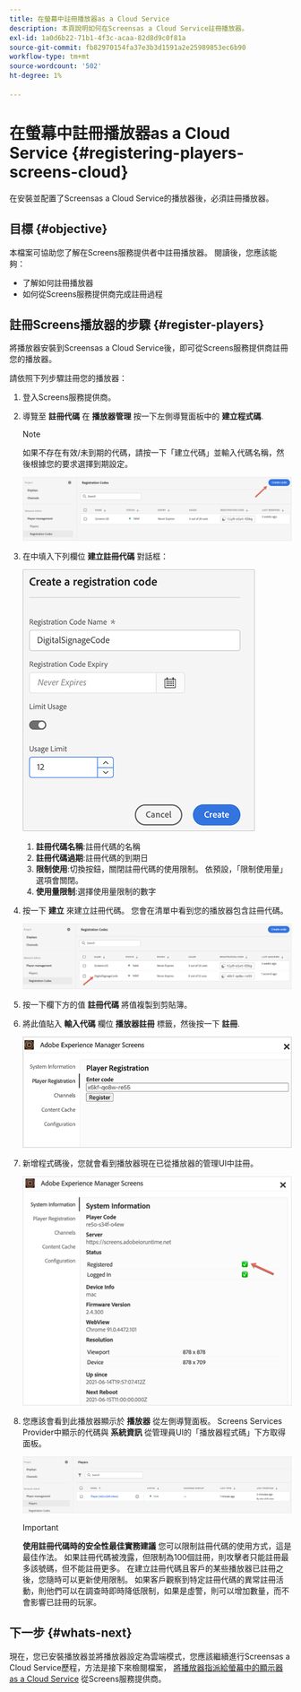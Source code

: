 ```yaml
---
title: 在螢幕中註冊播放器as a Cloud Service
description: 本頁說明如何在Screensas a Cloud Service註冊播放器。
exl-id: 1a0d6b22-71b1-4f3c-acaa-82d8d9c0f81a
source-git-commit: fb82970154fa37e3b3d1591a2e25989853ec6b90
workflow-type: tm+mt
source-wordcount: '502'
ht-degree: 1%

---
```


# 在螢幕中註冊播放器as a Cloud Service {#registering-players-screens-cloud}

在安裝並配置了Screensas a Cloud Service的播放器後，必須註冊播放器。

## 目標 {#objective}

本檔案可協助您了解在Screens服務提供者中註冊播放器。 閱讀後，您應該能夠：

* 了解如何註冊播放器
* 如何從Screens服務提供商完成註冊過程

## 註冊Screens播放器的步驟 {#register-players}

將播放器安裝到Screensas a Cloud Service後，即可從Screens服務提供商註冊您的播放器。

請依照下列步驟註冊您的播放器：

1. 登入Screens服務提供商。

1. 導覽至 **註冊代碼** 在 **播放器管理** 按一下左側導覽面板中的 **建立程式碼**.

   >[!NOTE]
   >如果不存在有效/未到期的代碼，請按一下「建立代碼」並輸入代碼名稱，然後根據您的要求選擇到期設定。

   ![影像](/help/screens-cloud/assets/player/register-player1.png)

1. 在中填入下列欄位 **建立註冊代碼** 對話框：

   ![影像](/help/screens-cloud/assets/player/register-player2.png)

   1. **註冊代碼名稱**:註冊代碼的名稱
   1. **註冊代碼過期**:註冊代碼的到期日
   1. **限制使用**:切換按鈕，關閉註冊代碼的使用限制。 依預設，「限制使用量」選項會關閉。
   1. **使用量限制**:選擇使用量限制的數字

1. 按一下 **建立** 來建立註冊代碼。 您會在清單中看到您的播放器包含註冊代碼。

   ![影像](/help/screens-cloud/assets/player/register-player3.png)

1. 按一下欄下方的值 **註冊代碼**  將值複製到剪貼簿。

1. 將此值貼入 **輸入代碼** 欄位 **播放器註冊** 標籤，然後按一下 **註冊**.

   ![影像](/help/screens-cloud/assets/player/register-player4.png)


1. 新增程式碼後，您就會看到播放器現在已從播放器的管理UI中註冊。

   ![影像](/help/screens-cloud/assets/player/register-player5.png)

1. 您應該會看到此播放器顯示於 **播放器** 從左側導覽面板。 Screens Services Provider中顯示的代碼與 **系統資訊** 從管理員UI的「播放器程式碼」下方取得面板。

   ![影像](/help/screens-cloud/assets/player/register-player6.png)

   >[!IMPORTANT]
   >**使用註冊代碼時的安全性最佳實務建議**
   >您可以限制註冊代碼的使用方式，這是最佳作法。 如果註冊代碼被洩露，但限制為100個註冊，則攻擊者只能註冊最多該號碼，但不能註冊更多。 在建立註冊代碼且客戶的某些播放器已註冊之後，您隨時可以更新使用限制。 如果客戶觀察到特定註冊代碼的異常註冊活動，則他們可以在調查時即時降低限制，如果是虛警，則可以增加數量，而不會影響已註冊的玩家。


## 下一步 {#whats-next}

現在，您已安裝播放器並將播放器設定為雲端模式，您應該繼續進行Screensas a Cloud Service歷程，方法是接下來檢閱檔案， [將播放器指派給螢幕中的顯示器as a Cloud Service](/help/screens-cloud/managing-players-registration/assigning-player-display.md) 從Screens服務提供商。
